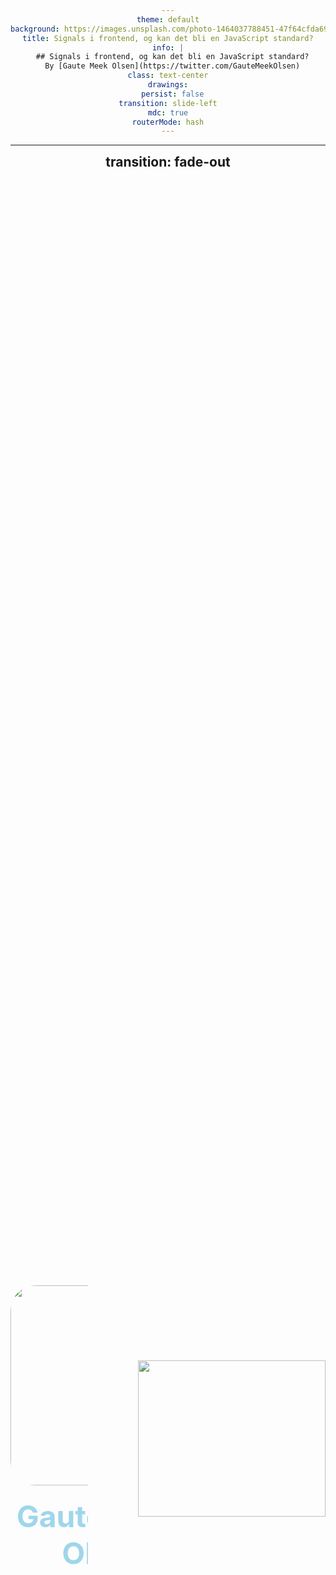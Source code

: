 ```yaml
---
theme: default
background: https://images.unsplash.com/photo-1464037788451-47f64cfda692
title: Signals i frontend, og kan det bli en JavaScript standard?
info: |
  ## Signals i frontend, og kan det bli en JavaScript standard?
  By [Gaute Meek Olsen](https://twitter.com/GauteMeekOlsen)
class: text-center
drawings:
  persist: false
transition: slide-left
mdc: true
routerMode: hash
---
```


<div class="abs-br m-6 flex flex-col gap-2">
  <Homepage gradid="grad1"/>
  <Twitter />
</div>


---
transition: fade-out
---

<div class="row">
  <div class="column">
    <img src="/gaute.jpg" class="me">
    <h1>Gaute Meek Olsen</h1>
  </div>
  <img src="/Capra.png" class="capra">
</div>

<div class="abs-br m-6 flex flex-col gap-2">
  <Homepage gradid="grad2"/>
  <Twitter />
</div>

<style>
.row{
  display: flex;
  justify-content: center;
  align-items: center;
  height: 100%;
  gap: 5rem;
}

.column{
  display: grid;
  place-items: center;
  gap: 10px;
}

img.me{
  height: 320px;
  border-radius: 40px;
  object-fit: contain;
}

img.capra {
  height: 250px;
  object-fit: contain;
}

h1{
  font-size: 3rem;
}
</style>

---

# Min fjerde JavaZone talk!

<ul>
  <li v-click>🧝 2021 - Nyheter i JavaScript - ES2021</li>
  <li v-click>🧙‍♀️ 2022 - Nyheter i JavaScript - ES2022</li>
  <li v-click>🤹 2023 - Nyheter i JavaScript - ES2023</li>
  <li v-click v-mark.crossed="{ color: 'red', strokeWidth: 8}">💾 2024 - Nyheter i JavaScript - ES2024</li>
  <li v-click="6">💾 2024 - Signals i frontend, og kan det bli en JavaScript standard?</li>
</ul>

<p v-click="7" class="translate-x-140 translate-y--11"><span v-mark.crossed="{ at: 8, color: 'red'}">(no)</span></p>
<p v-click="9" class="translate-x-150 translate-y--21">(yes?)</p>

<style>
h1 {
  background-color: #2B90B6;
  background-image: linear-gradient(45deg, #4EC5D4 10%, #9fd6eb 20%);
  background-size: 100%;
  -webkit-background-clip: text;
  -moz-background-clip: text;
  -webkit-text-fill-color: transparent;
  -moz-text-fill-color: transparent;
}

li {
  width: fit-content;
}
</style>

---
layout: center
---

# 👇 Frykt ikke 👇
## Nyheter i JavaScript - ES2024

<figure>
  <img src="/qr.png" alt="QR code to dev blog">
  <figcaption>https://gaute.dev/dev-blog</figcaption>
</figure>

<style>
  img {
    width: 300px;
  }
  h1, h2, figcaption {
    text-align: center;
    margin-top: 10px;
  }
  figure {
    display: grid;
    place-items: center;
  }
</style>

---

# Signals i frontend, og kan det bli en JavaScript standard?

<p>
Hva er <span v-mark.blue>signals?</span>
</p>

<style>
  p {
    opacity: 1 !important;
    text-align: center;
    margin-top: 10rem !important;
    font-size: 2rem;
  }
</style>

---
layout: center
---

<h2>
Signals = en type implementasjon som oppnår reaktivitet
</h2>

<style>
  p {
    text-align: center;
    margin-top: 5rem !important;
    font-size: 1.5rem;
  }
</style>

---
clicks: 1
---

<p v-motion :initial="{ x: 0, y: 0}" :click-1="{ x: -250, y: -160 }">
Hva er <span v-mark.blue="1">ikke reaktivit?</span>
</p>

<div v-click="1" class="code">

```js {monaco-run} {autorun:false, height: 'auto' }
let epler = 5
let appelsiner = 5
let frukt = epler + appelsiner
epler += 10

console.log(frukt)
```

</div>

<style>
  p {
    opacity: 1 !important;
    text-align: center;
    margin-top: 10rem !important;
    font-size: 2rem;
  }

  .code {
    margin-top: -50px;
  }
</style>

---
clicks: 1
---

<p v-motion :initial="{ x: 0, y: 0}" :click-1="{ x: -250, y: -160 }">
Hva er <span v-mark.blue="1">reaktivitet?</span>
</p>

<div v-click="1">

<SpreadSheet />

</div>

<style>
  p {
    opacity: 1 !important;
    text-align: center;
    margin-top: 10rem !important;
    font-size: 2rem;
  }
</style>

---

# Flere måter å oppnå reaktivitet på

<v-clicks>

- Dirty checking (<vscode-icons-file-type-angular />)
- Re-run everything (<logos-react />)
- Compile based reactivity (<logos-svelte-icon />)
- Signals

</v-clicks>

---
clicks: 1
---

<p v-motion :initial="{ x: 0, y: 0}" :click-1="{ x: -250, y: -160 }">
Hva er <span v-mark.blue="1">signals?</span>
</p>

<div v-click="1" class="translate-y--30">
  <p>State sier selv ifra når den er endret</p>
</div>

<style>
  p {
    opacity: 1 !important;
    text-align: center;
    margin-top: 10rem !important;
    font-size: 2rem;
  }
</style>

---
src: ./pages/signal-tree.md
transition: fade
---


---

# Timeline

<arrow x1="50" y1="250" x2="850" y2="250" color="#d6d600" width="2" arrowSize="1" />

<span class="absolute translate-x-10 translate-y-40">2010</span>
<logos-knockout class="absolute translate-x-1 translate-y-30 text-xl"/>
<span class="absolute translate-x-30 translate-y-40">2012</span>
<logos-meteor-icon class="absolute translate-x-32 translate-y-30 text-xl"/>
<span class="absolute translate-x-50 translate-y-40">2014</span>
<logos-vue class="absolute translate-x-52 translate-y-30 text-xl opacity-60"/>
<span class="absolute translate-x-100 translate-y-40">2020</span>
<logos-vue class="absolute translate-x-102 translate-y-30 text-xl"/>
<span class="absolute translate-x-120 translate-y-40">2021</span>
<logos-solidjs-icon class="absolute translate-x-122 translate-y-30 text-xl"/>
<span class="absolute translate-x-140 translate-y-40">2022</span>
<logos-preact class="absolute translate-x-143 translate-y-30 text-xl"/>
<span class="absolute translate-x-160 translate-y-40">2023</span>
<logos-qwik-icon class="absolute translate-x-160 translate-y-30 text-xl"/>
<logos-angular-icon class="absolute translate-x-167 translate-y-30 text-xl"/>
<logos-svelte-icon class="absolute translate-x-203 translate-y-30 text-xl"/>

<span v-click class="absolute translate-x-116 translate-y-65 rotate-50">La oss kalle dette signals</span>



---
layout: center
---

# JavaScript Signals standard proposal

<img src="/Signals.svg" alt="signal logo" width="250">

[github.com/tc39/proposal-signals](https://github.com/tc39/proposal-signals)

<style>
  div {
    text-align: center;
  }

  img {
    margin: 0 auto;
  }
</style>

---

## TC39 proposal

<style>
  h2 {
    margin-bottom: 5rem;
  }
</style>

```js {1|1-3|5|7}
const count = new Signal.State(0)
console.log(count.get())
count.set(1)

const double = new Signal.Computed(() => count.get() * 2)

new Signal.subtle.Watcher
```

---

<p class="translate-x--62 translate-y--40">
TC39 proposal - <span v-mark.blue="0" class="normal">eksempel 1</span>
</p>

<style>
  p {
    opacity: 1 !important;
    text-align: center;
    margin-top: 10rem !important;
    font-size: 2rem;
  }
</style>

````md magic-move
```js
let epler = 5
let appelsiner = 5
let frukt = epler + appelsiner
epler += 10

console.log(frukt)
```
```js
const epler = new Signal.State(5)
const appelsiner = new Signal.State(5)
let frukt = epler + appelsiner
epler += 10

console.log(frukt)
```
```js
const epler = new Signal.State(5)
const appelsiner = new Signal.State(5)
let frukt = epler.get() + appelsiner.get()
epler += 10

console.log(frukt)
```
```js
const epler = new Signal.State(5)
const appelsiner = new Signal.State(5)
let frukt = epler.get() + appelsiner.get()
epler.set(epler.get() + 10)

console.log(frukt)
```
```js
const epler = new Signal.State(5)
const appelsiner = new Signal.State(5)
const frukt = new Signal.Computed(() => epler.get() + appelsiner.get())
epler.set(epler.get() + 10)

console.log(frukt)
```
```js
const epler = new Signal.State(5)
const appelsiner = new Signal.State(5)
const frukt = new Signal.Computed(() => epler.get() + appelsiner.get())
epler.set(epler.get() + 10)

console.log(frukt.get()) // 20
```
````

---
layout: two-cols
---

<p class="translate-y--40">
TC39 proposal - <span v-mark.blue="0" class="normal">eksempel 2</span>
</p>

<style>
  p {
    opacity: 1 !important;
    text-align: center;
    margin-top: 10rem !important;
    font-size: 2rem;
    margin-bottom: -80px;
  }
</style>

```js
import { effect } from './utils'

const count = new Signal.State(0)

const button = document.querySelector('#count')
button.addEventListener('click', () => {
  count.set(count.get() + 1)
})

effect(() => {
  button.textContent = count.get()
})
```

::right::

<Counter />

---

# Fordeler med å gjøre det til en standard

- Mindre behov for rammeverk/bibliotek?
- Hvert rammeverk kan minske i kB
- Felles utils-biblioteker

<div v-click>
  <code class="translate-x-29 translate-y-10 inline-block">useQuery()</code>
  <code class="translate-x-10 translate-y-35 inline-block">useLocalStorage()</code>
  <code class="translate-x-10 translate-y-17 inline-block">useMousePosition()</code>
  <code class="translate-x-10 translate-y-30 inline-block">useScreenSize()</code>
</div>

---

```mermaid
timeline
  title TC39 stages
  0 : Ide
  1 : Forslag : Signals
  2 : Utkast, syntax
  2.7 : Godtatt utkast
  3 : Kandidat
  4 : Offisielt
```

<p v-click>Gjennomsnittlig 3,6 år</p>

<!--
https://tc39.es/process-document/
-->

---

# Alternativer i dag
- Velg et rammeverk med signals (<logos-vue />, <logos-solidjs-icon />, <logos-preact />, <logos-angular-icon />, <logos-qwik-icon />, <logos-svelte-icon class="opacity-60" />)
- Eller benytt disse pakkene:
  - `npm i @vue/reactivity`
  - `npm i @preact/signals`
- Polyfill: `npm i signal-polyfill`

---
layout: center
---

<h1 v-click>Takk for meg</h1>

<div class="abs-br m-6 flex flex-col gap-2">
  <Homepage gradid="grad1"/>
  <Twitter />
</div>
